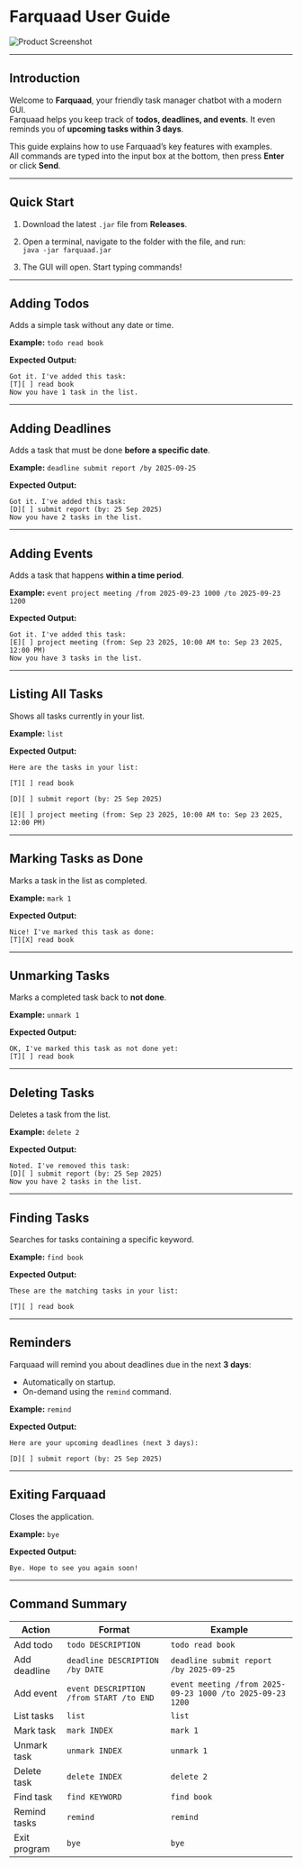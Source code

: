 # Farquaad User Guide

![Product Screenshot](docs/Ui.png)  

---

## Introduction

Welcome to **Farquaad**, your friendly task manager chatbot with a modern GUI.  
Farquaad helps you keep track of **todos, deadlines, and events**. It even reminds you of **upcoming tasks within 3 days**.

This guide explains how to use Farquaad’s key features with examples.  
All commands are typed into the input box at the bottom, then press **Enter** or click **Send**.

---

## Quick Start

1. Download the latest `.jar` file from **Releases**.
2. Open a terminal, navigate to the folder with the file, and run:  
   `java -jar farquaad.jar`

3. The GUI will open. Start typing commands!

---

## Adding Todos

Adds a simple task without any date or time.

**Example:**
``` todo read book ```


**Expected Output:**
``` 
Got it. I've added this task:
[T][ ] read book
Now you have 1 task in the list.
```

---

## Adding Deadlines

Adds a task that must be done **before a specific date**.

**Example:**
```deadline submit report /by 2025-09-25```

**Expected Output:**
```
Got it. I've added this task:
[D][ ] submit report (by: 25 Sep 2025)
Now you have 2 tasks in the list.
```

---

## Adding Events

Adds a task that happens **within a time period**.

**Example:**
`event project meeting /from 2025-09-23 1000 /to 2025-09-23 1200`

**Expected Output:**
````
Got it. I've added this task:
[E][ ] project meeting (from: Sep 23 2025, 10:00 AM to: Sep 23 2025, 12:00 PM)
Now you have 3 tasks in the list.
````

---

## Listing All Tasks

Shows all tasks currently in your list.

**Example:**
`list`


**Expected Output:**
````
Here are the tasks in your list:

[T][ ] read book

[D][ ] submit report (by: 25 Sep 2025)

[E][ ] project meeting (from: Sep 23 2025, 10:00 AM to: Sep 23 2025, 12:00 PM)
````

---

## Marking Tasks as Done

Marks a task in the list as completed.

**Example:**
`mark 1`


**Expected Output:**
````
Nice! I've marked this task as done:
[T][X] read book
````

---

## Unmarking Tasks

Marks a completed task back to **not done**.

**Example:**
`unmark 1`

**Expected Output:**
````
OK, I've marked this task as not done yet:
[T][ ] read book
````

---

## Deleting Tasks

Deletes a task from the list.

**Example:**
`delete 2`

**Expected Output:**
````
Noted. I've removed this task:
[D][ ] submit report (by: 25 Sep 2025)
Now you have 2 tasks in the list.
````

---

## Finding Tasks

Searches for tasks containing a specific keyword.

**Example:**
`find book`

**Expected Output:**
````
These are the matching tasks in your list:

[T][ ] read book
````

---

## Reminders

Farquaad will remind you about deadlines due in the next **3 days**:
- Automatically on startup.
- On-demand using the `remind` command.

**Example:**
`remind`

**Expected Output:**
````
Here are your upcoming deadlines (next 3 days):

[D][ ] submit report (by: 25 Sep 2025)
````
---

## Exiting Farquaad

Closes the application.

**Example:**
`bye`

**Expected Output:**
````
Bye. Hope to see you again soon!
````

---

## Command Summary

| Action          | Format                                | Example                                  |
|-----------------|---------------------------------------|------------------------------------------|
| Add todo        | `todo DESCRIPTION`                    | `todo read book`                         |
| Add deadline    | `deadline DESCRIPTION /by DATE`       | `deadline submit report /by 2025-09-25` |
| Add event       | `event DESCRIPTION /from START /to END` | `event meeting /from 2025-09-23 1000 /to 2025-09-23 1200` |
| List tasks      | `list`                                | `list`                                   |
| Mark task       | `mark INDEX`                          | `mark 1`                                 |
| Unmark task     | `unmark INDEX`                        | `unmark 1`                               |
| Delete task     | `delete INDEX`                        | `delete 2`                               |
| Find task       | `find KEYWORD`                        | `find book`                              |
| Remind tasks    | `remind`                              | `remind`                                 |
| Exit program    | `bye`                                 | `bye`                               
